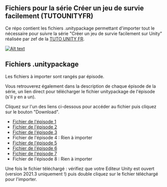 ## Fichiers pour la série Créer un jeu de survie facilement (TUTOUNITYFR)
Ce répo contient les fichiers .unitypackage permettant d'importer tout le nécessaire pour suivre la série "Créer un jeu de survie facilement sur Unity" réalisée par zef de la [TUTO UNITY FR](https://www.youtube.com/c/tutounityfr).

[![Alt text](https://www.tutounity.fr/upload/github/survival2022/miniature-survie.jpg)](https://www.youtube.com/c/tutounityfr)

## Fichiers .unitypackage
Les fichiers à importer sont rangés par épisode.

Vous retrouverez également dans la description de chaque épisode de la série, un lien direct pour télécharger le fichier unitypackage de l'épisode (s'il y en a un).

Cliquez sur l'un des liens ci-dessous pour accéder au fichier puis cliquez sur le bouton "Download".

- [Fichier de l'épisode 1](https://github.com/TUTOUNITYFR/unitypackages-jeu-survie-2022-tufr/blob/main/Episode01/personnage-et-environnement.unitypackage)
- [Fichier de l'épisode 2](https://github.com/TUTOUNITYFR/unitypackages-jeu-survie-2022-tufr/blob/main/Episode02/items-et-inventaire.unitypackage)
- [Fichier de l'épisode 3](https://github.com/TUTOUNITYFR/unitypackages-jeu-survie-2022-tufr/blob/main/Episode03/visuels-inventaire.unitypackage)
- Fichier de l'épisode 4 : Rien à importer
- [Fichier de l'épisode 5](https://github.com/TUTOUNITYFR/unitypackages-jeu-survie-2022-tufr/blob/main/Episode05/actions-et-types-items.unitypackage)
- [Fichier de l'épisode 6](https://github.com/TUTOUNITYFR/unitypackages-jeu-survie-2022-tufr/blob/main/Episode06/equipements-du-personnage.unitypackage)
- [Fichier de l'épisode 7](https://github.com/TUTOUNITYFR/unitypackages-jeu-survie-2022-tufr/blob/main/Episode07/affichage-des-equipements.unitypackage)
- Fichier de l'épisode 8 : Rien à importer


Une fois le fichier téléchargé : vérifiez que votre Editeur Unity est ouvert (version 2021.3 uniquement !) puis double cliquez sur le fichier téléchargé pour l'importer.
